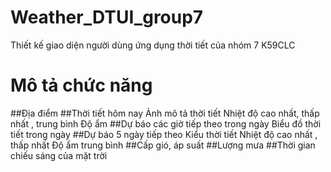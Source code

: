 # Weather_DTUI_group7
Thiết kế giao diện người dùng ứng dụng thời tiết của nhóm 7 K59CLC

# Mô tả chức năng
##Địa điểm
##Thời tiết hôm nay
	Ảnh mô tả thời tiết
	Nhiệt độ cao nhất, thấp nhất , trung bình
	Độ ẩm
##Dự báo các giờ tiếp theo trong ngày
	Biểu đồ thời tiết trong ngày
##Dự báo 5 ngày tiếp theo
	Kiểu thời tiết
	Nhiệt độ cao nhất , thấp nhất
	Độ ẩm trung bình
##Cấp gió, áp suất
##Lượng mưa
##Thời gian chiếu sáng của mặt trời